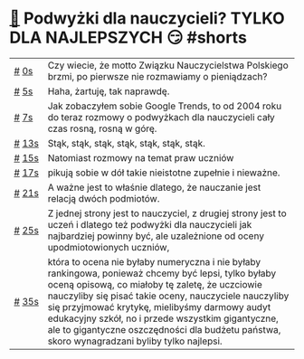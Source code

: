 # [🔗](https://www.youtube.com/watch?v=acz8CA6zwCk) Podwyżki dla nauczycieli? TYLKO DLA NAJLEPSZYCH 😏 #shorts

<table>
    <tr id="t0">
        <td><a href="#t0">#</a>&nbsp;<a href="https://www.youtube.com/watch?v=acz8CA6zwCk&t=0">0s</a></td>
        <td>Czy wiecie, że motto Związku Nauczycielstwa Polskiego brzmi, po pierwsze nie rozmawiamy o pieniądzach?</td>
    </tr>
    <tr id="t5">
        <td><a href="#t5">#</a>&nbsp;<a href="https://www.youtube.com/watch?v=acz8CA6zwCk&t=5">5s</a></td>
        <td>Haha, żartuję, tak naprawdę.</td>
    </tr>
    <tr id="t7">
        <td><a href="#t7">#</a>&nbsp;<a href="https://www.youtube.com/watch?v=acz8CA6zwCk&t=7">7s</a></td>
        <td>Jak zobaczyłem sobie Google Trends, to od 2004 roku do teraz rozmowy o podwyżkach dla nauczycieli cały czas rosną, rosną w górę.</td>
    </tr>
    <tr id="t13">
        <td><a href="#t13">#</a>&nbsp;<a href="https://www.youtube.com/watch?v=acz8CA6zwCk&t=13">13s</a></td>
        <td>Stąk, stąk, stąk, stąk, stąk, stąk, stąk.</td>
    </tr>
    <tr id="t15">
        <td><a href="#t15">#</a>&nbsp;<a href="https://www.youtube.com/watch?v=acz8CA6zwCk&t=15">15s</a></td>
        <td>Natomiast rozmowy na temat praw uczniów</td>
    </tr>
    <tr id="t17">
        <td><a href="#t17">#</a>&nbsp;<a href="https://www.youtube.com/watch?v=acz8CA6zwCk&t=17">17s</a></td>
        <td>pikują sobie w dół takie nieistotne zupełnie i nieważne.</td>
    </tr>
    <tr id="t21">
        <td><a href="#t21">#</a>&nbsp;<a href="https://www.youtube.com/watch?v=acz8CA6zwCk&t=21">21s</a></td>
        <td>A ważne jest to właśnie dlatego, że nauczanie jest relacją dwóch podmiotów.</td>
    </tr>
    <tr id="t25">
        <td><a href="#t25">#</a>&nbsp;<a href="https://www.youtube.com/watch?v=acz8CA6zwCk&t=25">25s</a></td>
        <td>Z jednej strony jest to nauczyciel, z drugiej strony jest to uczeń i dlatego też podwyżki dla nauczycieli jak najbardziej powinny być, ale uzależnione od oceny upodmiotowionych uczniów,</td>
    </tr>
    <tr id="t35">
        <td><a href="#t35">#</a>&nbsp;<a href="https://www.youtube.com/watch?v=acz8CA6zwCk&t=35">35s</a></td>
        <td>która to ocena nie byłaby numeryczna i nie byłaby rankingowa, ponieważ chcemy być lepsi, tylko byłaby oceną opisową, co miałoby tę zaletę, że uczciowie nauczyliby się pisać takie oceny, nauczyciele nauczyliby się przyjmować krytykę, mielibyśmy darmowy audyt edukacyjny szkół, no i przede wszystkim gigantyczne, ale to gigantyczne oszczędności dla budżetu państwa, skoro wynagradzani byliby tylko najlepsi.</td>
    </tr>
</table>